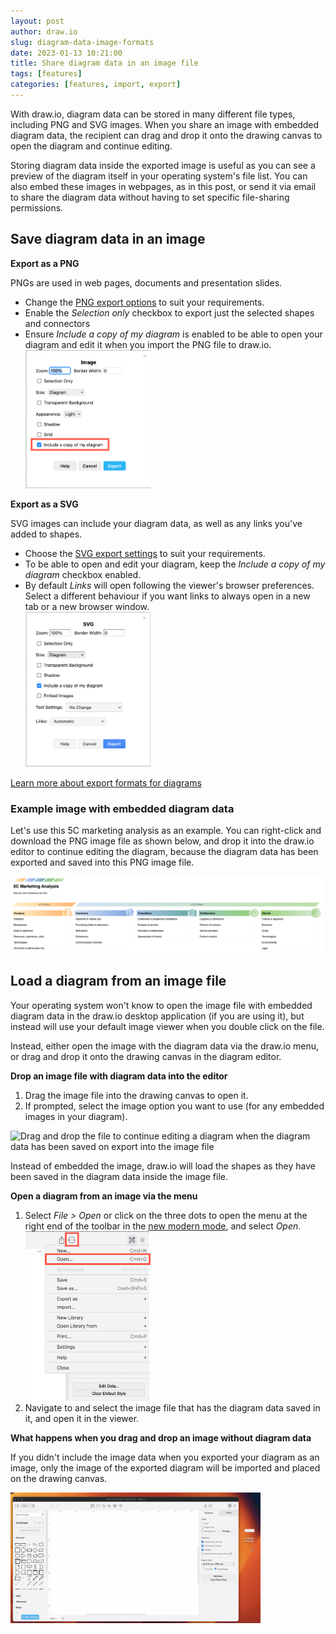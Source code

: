 ```yaml
---
layout: post
author: draw.io
slug: diagram-data-image-formats
date: 2023-01-13 10:21:00
title: Share diagram data in an image file
tags: [features]
categories: [features, import, export]
---
```


With draw.io, diagram data can be stored in many different file types, including PNG and SVG images. When you share an image with embedded diagram data, the recipient can drag and drop it onto the drawing canvas to open the diagram and continue editing.

Storing diagram data inside the exported image is useful as you can see a preview of the diagram itself in your operating system's file list. You can also embed these images in webpages, as in this post, or send it via email to share the diagram data without having to set specific file-sharing permissions.

## Save diagram data in an image

**Export as a PNG**

PNGs are used in web pages, documents and presentation slides.
   * Change the [PNG export options](/doc/faq/export-to-png.html) to suit your requirements.
   * Enable the _Selection only_ checkbox to export just the selected shapes and connectors
   * Ensure _Include a copy of my diagram_ is enabled to be able to open your diagram and edit it when you import the PNG file to draw.io.
   <br /><img src="/assets/img/blog/export-png-options.png" style="width=100%;max-width:200px;height:auto;" alt="Choose the export settings for the PNG image">

**Export as a SVG**

SVG images can include your diagram data, as well as any links you've added to shapes.
   * Choose the [SVG export settings](/doc/faq/export-to-svg.html) to suit your requirements.
   * To be able to open and edit your diagram, keep the _Include a copy of my diagram_ checkbox enabled.
   * By default _Links_ will open following the viewer's browser preferences. Select a different behaviour if you want links to always open in a new tab or a new browser window.
   <br /><img src="/assets/img/blog/export-svg-options.png" style="width=100%;max-width:200px;height:auto;" alt="Choose the export settings for the SVG image">

[Learn more about export formats for diagrams](/doc/faq/export-diagram.html)

### Example image with embedded diagram data

Let's use this 5C marketing analysis as an example. You can right-click and download the PNG image file as shown below, and drop it into the draw.io editor to continue editing the diagram, because the diagram data has been exported and saved into this PNG image file. 

<img src="/assets/img/blog/5c-marketing-analysis.png" style="width=100%;max-width:500px;height:auto;" alt="Open a file via the ... menu in the toolbar in the draw.io modern mode">

## Load a diagram from an image file

Your operating system won't know to open the image file with embedded diagram data in the draw.io desktop application (if you are using it), but instead will use your default image viewer when you double click on the file. 

Instead, either open the image with the diagram data via the draw.io menu, or drag and drop it onto the drawing canvas in the diagram editor. 

**Drop an image file with diagram data into the editor**

1. Drag the image file into the drawing canvas to open it. 
2. If prompted, select the image option you want to use (for any embedded images in your diagram).

<img src="/assets/img/blog/open-image-diagram-modern.gif" style="width=100%;max-width:600px;height:auto;" alt="Drag and drop the file to continue editing a diagram when the diagram data has been saved on export into the image file">

Instead of embedded the image, draw.io will load the shapes as they have been saved in the diagram data inside the image file. 

**Open a diagram from an image via the menu**

1. Select _File > Open_ or click on the three dots to open the menu at the right end of the toolbar in the [new modern mode](/blog/modern-mode-diagrams.html), and select _Open_. 
<br /><img src="/assets/img/blog/menu-open-modern.png" style="width=100%;max-width:200px;height:auto;" alt="Open a file via the ... menu in the toolbar in the draw.io modern mode">
2. Navigate to and select the image file that has the diagram data saved in it, and open it in the viewer. 
   

**What happens when you drag and drop an image without diagram data**

If you didn't include the image data when you exported your diagram as an image, only the image of the exported diagram will be imported and placed on the drawing canvas. 

<img src="/assets/img/blog/import-image-modern.gif" style="width=100%;max-width:400px;height:auto;" alt="If the image file does not contain the diagram data, only the image of the diagram itself will be added to the drawing canvas on drag and drop">